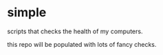 # simple
scripts that checks the health of my computers.

this repo will be populated with lots of fancy checks.
